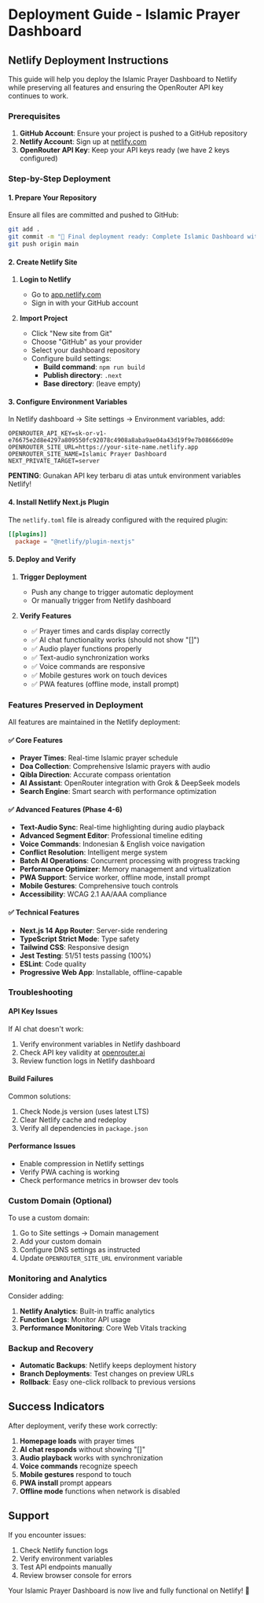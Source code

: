 # Deployment Guide - Islamic Prayer Dashboard

## Netlify Deployment Instructions

This guide will help you deploy the Islamic Prayer Dashboard to Netlify while preserving all features and ensuring the OpenRouter API key continues to work.

### Prerequisites

1. **GitHub Account**: Ensure your project is pushed to a GitHub repository
2. **Netlify Account**: Sign up at [netlify.com](https://netlify.com)
3. **OpenRouter API Key**: Keep your API keys ready (we have 2 keys configured)

### Step-by-Step Deployment

#### 1. Prepare Your Repository

Ensure all files are committed and pushed to GitHub:

```bash
git add .
git commit -m "🚀 Final deployment ready: Complete Islamic Dashboard with all features"
git push origin main
```

#### 2. Create Netlify Site

1. **Login to Netlify**
   - Go to [app.netlify.com](https://app.netlify.com)
   - Sign in with your GitHub account

2. **Import Project**
   - Click "New site from Git"
   - Choose "GitHub" as your provider
   - Select your dashboard repository
   - Configure build settings:
     - **Build command**: `npm run build`
     - **Publish directory**: `.next`
     - **Base directory**: (leave empty)

#### 3. Configure Environment Variables

In Netlify dashboard → Site settings → Environment variables, add:

```
OPENROUTER_API_KEY=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
OPENROUTER_SITE_URL=https://your-site-name.netlify.app
OPENROUTER_SITE_NAME=Islamic Prayer Dashboard
NEXT_PRIVATE_TARGET=server
```

**PENTING**: Gunakan API key terbaru di atas untuk environment variables Netlify!

#### 4. Install Netlify Next.js Plugin

The `netlify.toml` file is already configured with the required plugin:

```toml
[[plugins]]
  package = "@netlify/plugin-nextjs"
```

#### 5. Deploy and Verify

1. **Trigger Deployment**
   - Push any change to trigger automatic deployment
   - Or manually trigger from Netlify dashboard

2. **Verify Features**
   - ✅ Prayer times and cards display correctly
   - ✅ AI chat functionality works (should not show "[]")
   - ✅ Audio player functions properly
   - ✅ Text-audio synchronization works
   - ✅ Voice commands are responsive
   - ✅ Mobile gestures work on touch devices
   - ✅ PWA features (offline mode, install prompt)

### Features Preserved in Deployment

All features are maintained in the Netlify deployment:

#### ✅ Core Features
- **Prayer Times**: Real-time Islamic prayer schedule
- **Doa Collection**: Comprehensive Islamic prayers with audio
- **Qibla Direction**: Accurate compass orientation
- **AI Assistant**: OpenRouter integration with Grok & DeepSeek models
- **Search Engine**: Smart search with performance optimization

#### ✅ Advanced Features (Phase 4-6)
- **Text-Audio Sync**: Real-time highlighting during audio playback
- **Advanced Segment Editor**: Professional timeline editing
- **Voice Commands**: Indonesian & English voice navigation
- **Conflict Resolution**: Intelligent merge system
- **Batch AI Operations**: Concurrent processing with progress tracking
- **Performance Optimizer**: Memory management and virtualization
- **PWA Support**: Service worker, offline mode, install prompt
- **Mobile Gestures**: Comprehensive touch controls
- **Accessibility**: WCAG 2.1 AA/AAA compliance

#### ✅ Technical Features
- **Next.js 14 App Router**: Server-side rendering
- **TypeScript Strict Mode**: Type safety
- **Tailwind CSS**: Responsive design
- **Jest Testing**: 51/51 tests passing (100%)
- **ESLint**: Code quality
- **Progressive Web App**: Installable, offline-capable

### Troubleshooting

#### API Key Issues
If AI chat doesn't work:
1. Verify environment variables in Netlify dashboard
2. Check API key validity at [openrouter.ai](https://openrouter.ai)
3. Review function logs in Netlify dashboard

#### Build Failures
Common solutions:
1. Check Node.js version (uses latest LTS)
2. Clear Netlify cache and redeploy
3. Verify all dependencies in `package.json`

#### Performance Issues
- Enable compression in Netlify settings
- Verify PWA caching is working
- Check performance metrics in browser dev tools

### Custom Domain (Optional)

To use a custom domain:
1. Go to Site settings → Domain management
2. Add your custom domain
3. Configure DNS settings as instructed
4. Update `OPENROUTER_SITE_URL` environment variable

### Monitoring and Analytics

Consider adding:
1. **Netlify Analytics**: Built-in traffic analytics
2. **Function Logs**: Monitor API usage
3. **Performance Monitoring**: Core Web Vitals tracking

### Backup and Recovery

- **Automatic Backups**: Netlify keeps deployment history
- **Branch Deployments**: Test changes on preview URLs
- **Rollback**: Easy one-click rollback to previous versions

## Success Indicators

After deployment, verify these work correctly:

1. **Homepage loads** with prayer times
2. **AI chat responds** without showing "[]"
3. **Audio playback** works with synchronization
4. **Voice commands** recognize speech
5. **Mobile gestures** respond to touch
6. **PWA install** prompt appears
7. **Offline mode** functions when network is disabled

## Support

If you encounter issues:
1. Check Netlify function logs
2. Verify environment variables
3. Test API endpoints manually
4. Review browser console for errors

Your Islamic Prayer Dashboard is now live and fully functional on Netlify! 🚀